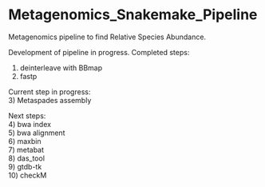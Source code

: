 # Metagenomics_Snakemake_Pipeline
Metagenomics pipeline to find Relative Species Abundance. 
  
  
Development of pipeline in progress. 
Completed steps:
1) deinterleave with BBmap 
2) fastp  
  
Current step in progress:   
3) Metaspades assembly  

Next steps:  
4) bwa index   
5) bwa alignment   
6) maxbin   
7) metabat   
8) das_tool   
9) gtdb-tk   
10) checkM   

  
